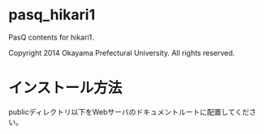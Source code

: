 pasq_hikari1
============

PasQ contents for hikari1.

Copyright 2014 Okayama Prefectural University.  All rights reserved.

# インストール方法 #

publicディレクトリ以下をWebサーバのドキュメントルートに配置してください。
